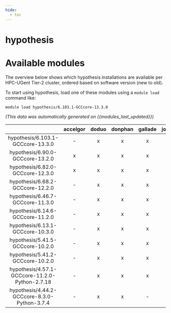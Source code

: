 ```yaml
---
hide:
  - toc
---
```


hypothesis
==========

# Available modules


The overview below shows which hypothesis installations are available per HPC-UGent Tier-2 cluster, ordered based on software version (new to old).

To start using hypothesis, load one of these modules using a `module load` command like:

```shell
module load hypothesis/6.103.1-GCCcore-13.3.0
```

*(This data was automatically generated on {{modules_last_updated}})*  

| |accelgor|doduo|donphan|gallade|joltik|shinx|skitty|
| :---: | :---: | :---: | :---: | :---: | :---: | :---: | :---: |
|hypothesis/6.103.1-GCCcore-13.3.0|-|x|x|x|-|x|x|
|hypothesis/6.90.0-GCCcore-13.2.0|x|x|x|x|x|x|x|
|hypothesis/6.82.0-GCCcore-12.3.0|x|x|x|x|x|x|x|
|hypothesis/6.68.2-GCCcore-12.2.0|-|x|x|x|-|x|-|
|hypothesis/6.46.7-GCCcore-11.3.0|-|x|x|x|-|x|-|
|hypothesis/6.14.6-GCCcore-11.2.0|-|x|x|x|-|-|-|
|hypothesis/6.13.1-GCCcore-10.3.0|-|x|x|x|-|-|-|
|hypothesis/5.41.5-GCCcore-10.2.0|-|x|x|x|-|-|-|
|hypothesis/5.41.2-GCCcore-10.2.0|-|x|x|x|-|-|-|
|hypothesis/4.57.1-GCCcore-11.2.0-Python-2.7.18|-|x|x|x|-|-|-|
|hypothesis/4.44.2-GCCcore-8.3.0-Python-3.7.4|-|x|x|-|-|-|-|
